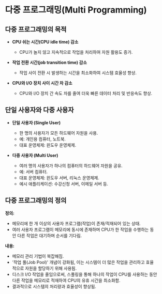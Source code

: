 # 다중 프로그래밍(Multi Programming)

## 다중 프로그래밍의 목적

- **CPU 쉬는 시간(CPU idle time) 감소**
    - CPU가 놀지 않고 지속적으로 작업을 처리하여 자원 활용도 증가.

- **작업 전환 시간(job transition time) 감소**
    - 작업 사이 전환 시 발생하는 시간을 최소화하여 시스템 효율성 향상.

- **CPU와 I/O 장치 사이 시간 차 감소**
    - CPU와 I/O 장치 간 속도 차를 줄여 더욱 빠른 데이터 처리 및 반응속도 향상.


## 단일 사용자와 다중 사용자

- **단일 사용자 (Single User)**
    - 한 명의 사용자가 모든 하드웨어 자원을 사용.
    - 예: 개인용 컴퓨터, 노트북.
    - 대표 운영체제: 윈도우 운영체제.

- **다중 사용자 (Multi User)**
    - 여러 명의 사용자가 하나의 컴퓨터의 하드웨어 자원을 공유.
    - 예: 서버 컴퓨터.
    - 대표 운영체제: 윈도우 서버, 리눅스 운영체제.
    - 예시 애플리케이션: 수강신청 서버, 이메일 서버 등.

## 다중 프로그래밍의 정의

**정의:**
- 메모리에 한 개 이상의 사용자 프로그램(작업)이 존재/적재되어 있는 상태.
- 여러 사용자 프로그램이 메모리에 동시에 존재하며 CPU가 한 작업을 수행하는 동안 다른 작업은 대기하며 순서를 기다림.

**내용:**
- 메모리 관리 기법이 복잡해짐.
- '작업 풀(Job Pool)' 개념이 강화됨, 이는 시스템이 더 많은 작업을 관리하고 효율적으로 자원을 할당하기 위해 사용됨.
- 디스크 I/O 작업을 줄임으로써, 스풀링을 통해 하나의 작업이 CPU를 사용하는 동안 다른 작업을 메모리로 적재하여 CPU의 유휴 시간을 최소화함.
- 결과적으로 시스템의 처리량과 효율성이 향상됨.


